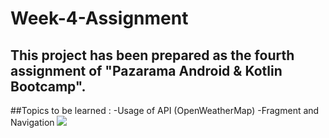 # Week-4-Assignment
## This project has been prepared as the fourth assignment of "Pazarama Android & Kotlin Bootcamp".
##Topics to be learned : 
-Usage of API (OpenWeatherMap)
-Fragment and Navigation
![](https://media.giphy.com/media/0Dk3WQgtzCotiA1reX/giphy.gif)
